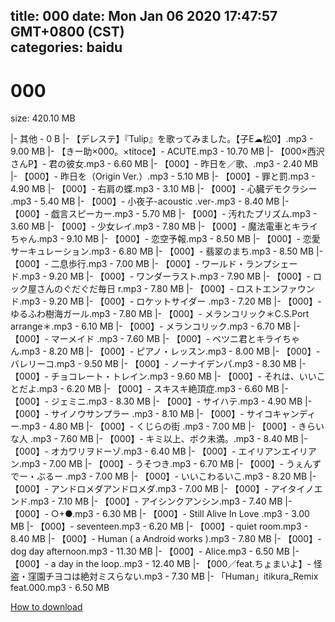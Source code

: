 
title: 000
date: Mon Jan 06 2020 17:47:57 GMT+0800 (CST)    
categories: baidu
---

# 000
size: 420.10 MB
 
 
|- 其他 - 0 B
|- 【デレステ】『Tulip』を歌ってみました。【子E☁松0】.mp3 - 9.00 MB
|- 【きー助×000。×titoce】- ACUTE.mp3 - 10.70 MB
|- 【000×西沢さんP】- 君の彼女.mp3 - 6.60 MB
|- 【000】- 昨日を／歌、.mp3 - 2.40 MB
|- 【000】- 昨日を（Origin Ver.）.mp3 - 5.10 MB
|- 【000】- 罪と罰.mp3 - 4.90 MB
|- 【000】- 右肩の蝶.mp3 - 3.10 MB
|- 【000】- 心臓デモクラシー .mp3 - 5.40 MB
|- 【000】- 小夜子-acoustic .ver-.mp3 - 8.40 MB
|- 【000】- 戯言スピーカー.mp3 - 5.70 MB
|- 【000】- 汚れたプリズム.mp3 - 3.60 MB
|- 【000】- 少女レイ.mp3 - 7.80 MB
|- 【000】- 魔法電車とキライちゃん.mp3 - 9.10 MB
|- 【000】- 恋空予報.mp3 - 8.50 MB
|- 【000】- 恋愛サーキュレーション.mp3 - 6.80 MB
|- 【000】- 翡翠のまち.mp3 - 8.50 MB
|- 【000】- 二息歩行.mp3 - 7.00 MB
|- 【000】- ワールド・ランプシェード.mp3 - 9.20 MB
|- 【000】- ワンダーラスト.mp3 - 7.90 MB
|- 【000】- ロック屋さんのぐだぐだ毎日 r.mp3 - 7.80 MB
|- 【000】- ロストエンファウンド.mp3 - 9.20 MB
|- 【000】- ロケットサイダー .mp3 - 7.20 MB
|- 【000】- ゆるふわ樹海ガール.mp3 - 7.80 MB
|- 【000】- メランコリック＊C.S.Port arrange＊.mp3 - 6.10 MB
|- 【000】- メランコリック.mp3 - 6.70 MB
|- 【000】- マーメイド .mp3 - 7.60 MB
|- 【000】- ベツニ君とキライちゃん.mp3 - 8.20 MB
|- 【000】- ピアノ・レッスン.mp3 - 8.00 MB
|- 【000】- バレリーコ.mp3 - 9.50 MB
|- 【000】- ノーナイデンパ.mp3 - 8.30 MB
|- 【000】- チョコレート・トレイン.mp3 - 9.60 MB
|- 【000】- それは、いいことだよ.mp3 - 6.20 MB
|- 【000】- スキスキ絶頂症.mp3 - 6.60 MB
|- 【000】- ジェミニ.mp3 - 8.30 MB
|- 【000】- サイハテ.mp3 - 4.90 MB
|- 【000】- サイノウサンプラー .mp3 - 8.10 MB
|- 【000】- サイコキャンディー.mp3 - 4.80 MB
|- 【000】- くじらの街 .mp3 - 7.00 MB
|- 【000】- きらいな人 .mp3 - 7.60 MB
|- 【000】- キミ以上、ボク未満。.mp3 - 8.40 MB
|- 【000】- オカワリヲドーゾ.mp3 - 6.40 MB
|- 【000】- エイリアンエイリアン.mp3 - 7.00 MB
|- 【000】- うそつき.mp3 - 6.70 MB
|- 【000】- うぇんずでー・ぶるー .mp3 - 7.00 MB
|- 【000】- いいこわるいこ.mp3 - 8.20 MB
|- 【000】- アンドロメダアンドロメダ.mp3 - 7.00 MB
|- 【000】- アイタイノエンド.mp3 - 7.10 MB
|- 【000】- アイシンクアンシン.mp3 - 7.40 MB
|- 【000】- ○+●.mp3 - 6.30 MB
|- 【000】- Still Alive In Love .mp3 - 3.00 MB
|- 【000】- seventeen.mp3 - 6.20 MB
|- 【000】- quiet room.mp3 - 8.40 MB
|- 【000】- Human ( a Android works ).mp3 - 7.80 MB
|- 【000】- dog day afternoon.mp3 - 11.30 MB
|- 【000】- Alice.mp3 - 6.50 MB
|- 【000】- a day in the loop..mp3 - 12.40 MB
|- 【000／feat.ちょまいよ】- 怪盗・窪園チヨコは絶対ミスらない.mp3 - 7.30 MB
|- 「Human」itikura_Remix feat.000.mp3 - 6.50 MB

[How to download](https://bpcam.bemobtrk.com/go/2ceec3aa-1ca2-46d6-b9ff-aaa5c184517c?jno=4494)